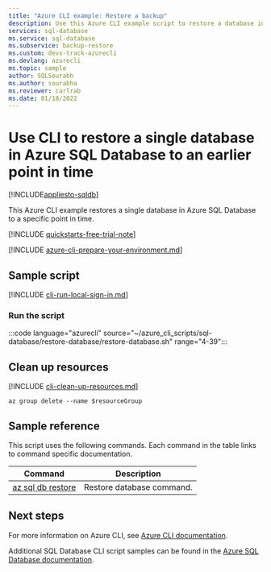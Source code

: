```yaml
---
title: "Azure CLI example: Restore a backup"  
description: Use this Azure CLI example script to restore a database in Azure SQL Database to an earlier point in time from automatic backups. 
services: sql-database
ms.service: sql-database
ms.subservice: backup-restore
ms.custom: devx-track-azurecli
ms.devlang: azurecli
ms.topic: sample
author: SQLSourabh
ms.author: sourabha
ms.reviewer: carlrab
ms.date: 01/18/2022
---
```


# Use CLI to restore a single database in Azure SQL Database to an earlier point in time

[!INCLUDE[appliesto-sqldb](../../includes/appliesto-sqldb.md)]

This Azure CLI example restores a single database in Azure SQL Database to a specific point in time.  

[!INCLUDE [quickstarts-free-trial-note](../../../../includes/quickstarts-free-trial-note.md)]

[!INCLUDE [azure-cli-prepare-your-environment.md](../../../../includes/azure-cli-prepare-your-environment.md)]

## Sample script

[!INCLUDE [cli-run-local-sign-in.md](../../../../includes/cli-run-local-sign-in.md)]

### Run the script

:::code language="azurecli" source="~/azure_cli_scripts/sql-database/restore-database/restore-database.sh" range="4-39":::

## Clean up resources

[!INCLUDE [cli-clean-up-resources.md](../../../../includes/cli-clean-up-resources.md)]

```azurecli
az group delete --name $resourceGroup
```

## Sample reference

This script uses the following commands. Each command in the table links to command specific documentation.

| Command | Description |
|---|---|
| [az sql db restore](/cli/azure/sql/db#az_sql_db_restore) | Restore database command. |

## Next steps

For more information on Azure CLI, see [Azure CLI documentation](/cli/azure).

Additional SQL Database CLI script samples can be found in the [Azure SQL Database documentation](../../../azure-sql/database/az-cli-script-samples-content-guide.md).
